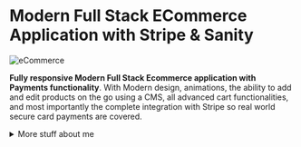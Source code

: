 # Modern Full Stack ECommerce Application with Stripe & Sanity
![eCommerce](https://user-images.githubusercontent.com/70088342/160780701-7bb38a57-76bd-49a2-a4ec-49f89c50a7c7.png)


**Fully responsive Modern Full Stack Ecommerce application with Payments functionality**. With Modern design, animations, the ability to add and edit products on the go using a CMS, all advanced cart functionalities, and most importantly the complete integration with Stripe so real world secure card payments are covered. 


<details>
<summary>
  More stuff about me
</summary>

### What I do

I am a carrier changer, trying with all my heart and brains breaking into tech. So I spend most of days sharping up my recently gained tech skills, networking as well as learning something new, hopping one of job applications will get me through.  

## My skills 📜

### Web technologies

- JavaScript ([LinkedIn Assesments Certified](https://www.linkedin.com/in/filiptronicek/))
- TypeScript
- Next.js
- HTML, CSS ([Microsoft Certified](https://www.youracclaim.com/badges/6d5a4a58-c895-4d7e-a725-db1441e9d979/public_url))
- Node.js ([LinkedIn Assesments Certified](https://www.linkedin.com/in/filiptronicek/))
- MongoDB

### Productivity utilities

- Microsoft Office - I am a Certified
  [Excel](https://www.youracclaim.com/badges/36154164-82b5-4fbf-b65c-c152af720245/public_url)
  and
  [Word](https://www.youracclaim.com/badges/6f4eee1d-3379-4a8b-b846-35762708d4b8/public_url)
  Expert

### Languages 🌐

| Language      | Proficiency                                                               |
| ------------- | ------------------------------------------------------------------------- |
| English       | C1 ([EFSET certified](https://www.efset.org/cert/5P5Pp1))                 |
| Spanish       | C1                                                                        |
| German        | B1 ([DSD Certificate](https://www.goethe.de/en/spr/kup/prf/prf/gb1.html)) |
| Portuguese    | Native language                                                           |

## What I'm currently learning 📚

- Diving in application development with python 

</details>
